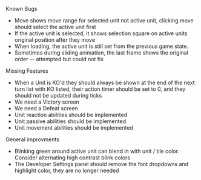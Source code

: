 Known Bugs

- Move shows move range for selected unit not active unit, clicking move should select the active unit first
- If the active unit is selected, it shows selection square on active units original position after they move
- When loading, the active unit is still set from the previous game state.
- Sometimes during sliding animation, the last frame shows the original order -- attempted but could not fix

Missing Features
 - When a Unit is KO'd they should always be shown at the end of the next turn list with KO listed, their action timer should be set to 0, and they should not be updated during ticks
 - We need a Victory screen
 - We need a Defeat screen
 - Unit reaction abilities should be implemented
 - Unit passive abilities should be implemented
 - Unit movement abilities should be implemented

General improvments
 - Blinking green around active unit can blend in with unit / tile color. Consider alternating high contrast blink colors
 - The Developer Settings panel should remove the font dropdowns and highlight color, they are no longer needed

 